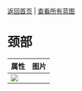 [返回首页](index.md)   |  [查看所有蓝图](blueprint.md)
# 颈部  
>   
  
  属性  |   图片   
 ----  |  ----:   
   |  ![](Sprite/undefined.png)   
  

